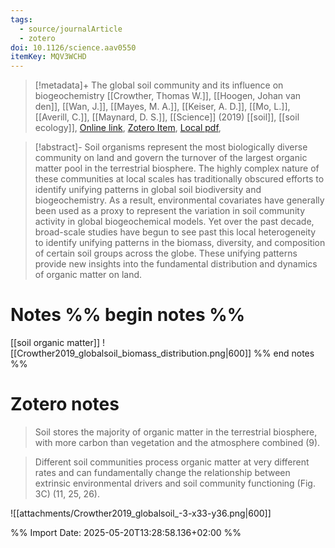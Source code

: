 ```yaml
---
tags:
  - source/journalArticle
  - zotero
doi: 10.1126/science.aav0550
itemKey: MQV3WCHD
---
```

>[!metadata]+
> The global soil community and its influence on biogeochemistry
> [[Crowther, Thomas W.]], [[Hoogen, Johan van den]], [[Wan, J.]], [[Mayes, M. A.]], [[Keiser, A. D.]], [[Mo, L.]], [[Averill, C.]], [[Maynard, D. S.]], 
> [[Science]] (2019)
> [[soil]], [[soil ecology]], 
> [Online link](https://www.science.org/doi/10.1126/science.aav0550), [Zotero Item](zotero://select/library/items/MQV3WCHD), [Local pdf](file://C:/Users/aburg/Documents/references/zotero/storage/6X4MBUBZ/Crowther2019_globalsoil.pdf), 

>[!abstract]-
>Soil organisms represent the most biologically diverse community on land and govern the turnover of the largest organic matter pool in the terrestrial biosphere. The highly complex nature of these communities at local scales has traditionally obscured efforts to identify unifying patterns in global soil biodiversity and biogeochemistry. As a result, environmental covariates have generally been used as a proxy to represent the variation in soil community activity in global biogeochemical models. Yet over the past decade, broad-scale studies have begun to see past this local heterogeneity to identify unifying patterns in the biomass, diversity, and composition of certain soil groups across the globe. These unifying patterns provide new insights into the fundamental distribution and dynamics of organic matter on land.

# Notes %% begin notes %%
[[soil organic matter]]
![[Crowther2019_globalsoil_biomass_distribution.png|600]]
%% end notes %%

# Zotero notes
> Soil stores the majority of organic matter in the terrestrial biosphere, with more carbon than vegetation and the atmosphere combined (9).
	
> Different soil communities process organic matter at very different rates and can fundamentally change the relationship between extrinsic environmental drivers and soil community functioning (Fig. 3C) (11, 25, 26).
	
![[attachments/Crowther2019_globalsoil_-3-x33-y36.png|600]]
	


%% Import Date: 2025-05-20T13:28:58.136+02:00 %%
